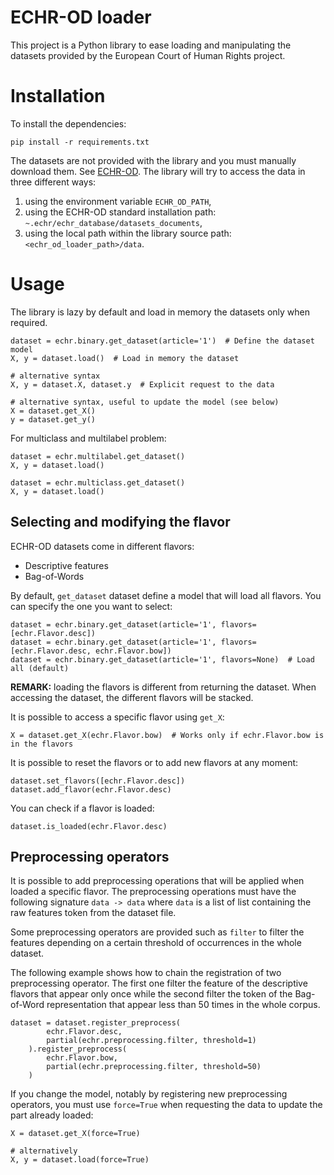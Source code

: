 # ECHR-OD loader

This project is a Python library to ease loading and manipulating the datasets provided by the European Court of Human Rights project.

# Installation

To install the dependencies:
```
pip install -r requirements.txt
```

The datasets are not provided with the library and you must manually download them. See [ECHR-OD](https://echr-opendata.eu).
The library will try to access the data in three different ways:

1. using the environment variable ```ECHR_OD_PATH```,
2. using the ECHR-OD standard installation path: ```~.echr/echr_database/datasets_documents```,
3. using the local path within the library source path: ```<echr_od_loader_path>/data```.

# Usage

The library is lazy by default and load in memory the datasets only when required.

```
dataset = echr.binary.get_dataset(article='1')  # Define the dataset model
X, y = dataset.load()  # Load in memory the dataset

# alternative syntax
X, y = dataset.X, dataset.y  # Explicit request to the data

# alternative syntax, useful to update the model (see below)
X = dataset.get_X()
y = dataset.get_y()

```

For multiclass and multilabel problem:
```
dataset = echr.multilabel.get_dataset()
X, y = dataset.load()

dataset = echr.multiclass.get_dataset()
X, y = dataset.load()

```

## Selecting and modifying the flavor

ECHR-OD datasets come in different flavors:

- Descriptive features
- Bag-of-Words

By default, ```get_dataset``` dataset define a model that will load all flavors. You can specify the one you want to select:
```
dataset = echr.binary.get_dataset(article='1', flavors=[echr.Flavor.desc])
dataset = echr.binary.get_dataset(article='1', flavors=[echr.Flavor.desc, echr.Flavor.bow])
dataset = echr.binary.get_dataset(article='1', flavors=None)  # Load all (default)
```

**REMARK:** loading the flavors is different from returning the dataset. When accessing the dataset, the different flavors will be stacked.

It is possible to access a specific flavor using ```get_X```:
```
X = dataset.get_X(echr.Flavor.bow)  # Works only if echr.Flavor.bow is in the flavors
```

It is possible to reset the flavors or to add new flavors at any moment:
```
dataset.set_flavors([echr.Flavor.desc])
dataset.add_flavor(echr.Flavor.desc)
```

You can check if a flavor is loaded:
```
dataset.is_loaded(echr.Flavor.desc)
```

## Preprocessing operators

It is possible to add preprocessing operations that will be applied when loaded a specific flavor.
The preprocessing operations must have the following signature ```data -> data``` where ```data``` is a list of list containing the raw features token from the dataset file.

Some preprocessing operators are provided such as ```filter``` to filter the features depending on a certain threshold of occurrences in the whole dataset.

The following example shows how to chain the registration of two preprocessing operator. The first one filter the feature of the descriptive flavors that appear only once while the second filter the token of the Bag-of-Word representation that appear less than 50 times in the whole corpus.

```
dataset = dataset.register_preprocess(
        echr.Flavor.desc, 
        partial(echr.preprocessing.filter, threshold=1)
    ).register_preprocess(
        echr.Flavor.bow, 
        partial(echr.preprocessing.filter, threshold=50)
    )
```


If you change the model, notably by registering new preprocessing operators, you must use ```force=True``` when requesting the data to update the part already loaded:
```
X = dataset.get_X(force=True)

# alternatively
X, y = dataset.load(force=True)
```